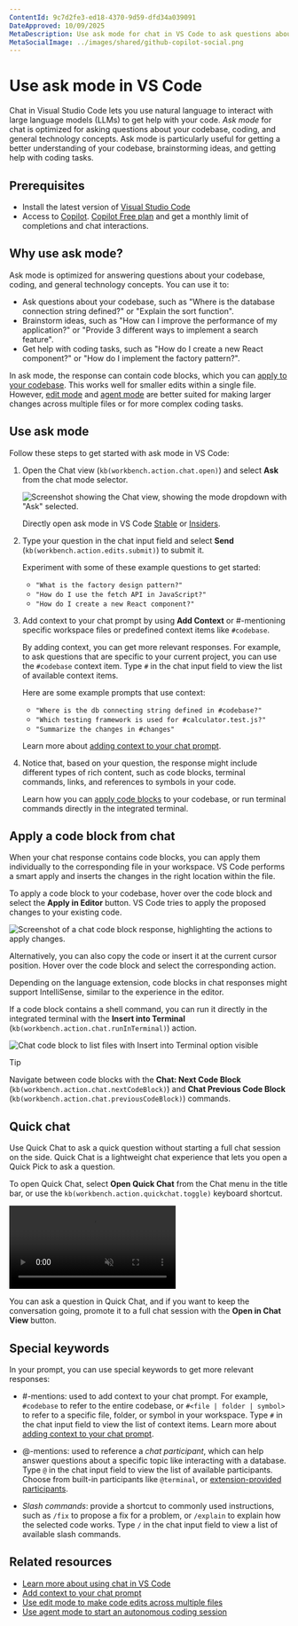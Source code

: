 ```yaml
---
ContentId: 9c7d2fe3-ed18-4370-9d59-dfd34a039091
DateApproved: 10/09/2025
MetaDescription: Use ask mode for chat in VS Code to ask questions about your codebase, coding, and general technology concepts by using natural language.
MetaSocialImage: ../images/shared/github-copilot-social.png
---
```

# Use ask mode in VS Code

Chat in Visual Studio Code lets you use natural language to interact with large language models (LLMs) to get help with your code. _Ask mode_ for chat  is optimized for asking questions about your codebase, coding, and general technology concepts. Ask mode is particularly useful for getting a better understanding of your codebase, brainstorming ideas, and getting help with coding tasks.

## Prerequisites

* Install the latest version of [Visual Studio Code](/download)
* Access to [Copilot](/docs/copilot/setup.md). [Copilot Free plan](https://github.com/github-copilot/signup) and get a monthly limit of completions and chat interactions.

## Why use ask mode?

Ask mode is optimized for answering questions about your codebase, coding, and general technology concepts. You can use it to:

* Ask questions about your codebase, such as "Where is the database connection string defined?" or "Explain the sort function".
* Brainstorm ideas, such as "How can I improve the performance of my application?" or "Provide 3 different ways to implement a search feature".
* Get help with coding tasks, such as "How do I create a new React component?" or "How do I implement the factory pattern?".

In ask mode, the response can contain code blocks, which you can [apply to your codebase](#apply-a-code-block-from-chat). This works well for smaller edits within a single file. However, [edit mode](/docs/copilot/chat/copilot-edits.md) and [agent mode](/docs/copilot/chat/chat-agent-mode.md) are better suited for making larger changes across multiple files or for more complex coding tasks.

## Use ask mode

Follow these steps to get started with ask mode in VS Code:

1. Open the Chat view (`kb(workbench.action.chat.open)`) and select **Ask** from the chat mode selector.

    ![Screenshot showing the Chat view, showing the mode dropdown with "Ask" selected.](images/ask-mode/chat-mode-dropdown-ask.png)

    Directly open ask mode in VS Code [Stable](vscode://GitHub.Copilot-Chat/chat?mode=ask) or [Insiders](vscode-insiders://GitHub.Copilot-Chat/chat?mode=ask).

1. Type your question in the chat input field and select **Send** (`kb(workbench.action.edits.submit)`) to submit it.

    Experiment with some of these example questions to get started:

    * `"What is the factory design pattern?"`
    * `"How do I use the fetch API in JavaScript?"`
    * `"How do I create a new React component?"`

1. Add context to your chat prompt by using **Add Context** or #-mentioning specific workspace files or predefined context items like `#codebase`.

    By adding context, you can get more relevant responses. For example, to ask questions that are specific to your current project, you can use the `#codebase` context item. Type `#` in the chat input field to view the list of available context items.

    Here are some example prompts that use context:

    * `"Where is the db connecting string defined in #codebase?"`
    * `"Which testing framework is used for #calculator.test.js?"`
    * `"Summarize the changes in #changes"`

    Learn more about [adding context to your chat prompt](/docs/copilot/chat/copilot-chat-context.md).

1. Notice that, based on your question, the response might include different types of rich content, such as code blocks, terminal commands, links, and references to symbols in your code.

    Learn how you can [apply code blocks](#apply-a-code-block-from-chat) to your codebase, or run terminal commands directly in the integrated terminal.

## Apply a code block from chat

When your chat response contains code blocks, you can apply them individually to the corresponding file in your workspace. VS Code performs a smart apply and inserts the changes in the right location within the file.

To apply a code block to your codebase, hover over the code block and select the **Apply in Editor** button. VS Code tries to apply the proposed changes to your existing code.

![Screenshot of a chat code block response, highlighting the actions to apply changes.](images/ask-mode/copilot-chat-view-code-block-actions.png)

Alternatively, you can also copy the code or insert it at the current cursor position. Hover over the code block and select the corresponding action.

Depending on the language extension, code blocks in chat responses might support IntelliSense, similar to the experience in the editor.

If a code block contains a shell command, you can run it directly in the integrated terminal with the **Insert into Terminal** (`kb(workbench.action.chat.runInTerminal)`) action.

![Chat code block to list files with Insert into Terminal option visible](images/ask-mode/run-in-terminal.png)

> [!TIP]
> Navigate between code blocks with the **Chat: Next Code Block** (`kb(workbench.action.chat.nextCodeBlock)`) and **Chat Previous Code Block** (`kb(workbench.action.chat.previousCodeBlock)`) commands.

## Quick chat

Use Quick Chat to ask a quick question without starting a full chat session on the side. Quick Chat is a lightweight chat experience that lets you open a Quick Pick to ask a question.

To open Quick Chat, select **Open Quick Chat** from the Chat menu in the title bar, or use the `kb(workbench.action.quickchat.toggle)` keyboard shortcut.

<video src="images/ask-mode/quick-chat-recursion.mp4" title="Open Quick Chat to ask about recursion, and then open the response in the Chat view." autoplay loop controls muted></video>

You can ask a question in Quick Chat, and if you want to keep the conversation going, promote it to a full chat session with the **Open in Chat View** button.

## Special keywords

In your prompt, you can use special keywords to get more relevant responses:

* #-mentions: used to add context to your chat prompt. For example, `#codebase` to refer to the entire codebase, or `#<file | folder | symbol>` to refer to a specific file, folder, or symbol in your workspace. Type `#` in the chat input field to view the list of context items. Learn more about [adding context to your chat prompt](/docs/copilot/chat/copilot-chat-context.md).

* @-mentions: used to reference a _chat participant_, which can help answer questions about a specific topic like interacting with a database. Type `@` in the chat input field to view the list of available participants. Choose from built-in participants like `@terminal`, or [extension-provided participants](https://marketplace.visualstudio.com/search?term=tag%3Achat-participant&target=VSCode&category=All%20categories&sortBy=Relevance).

* _Slash commands_: provide a shortcut to commonly used instructions, such as `/fix` to propose a fix for a problem, or `/explain` to explain how the selected code works. Type `/` in the chat input field to view a list of available slash commands.

## Related resources

* [Learn more about using chat in VS Code](/docs/copilot/chat/copilot-chat.md)
* [Add context to your chat prompt](/docs/copilot/chat/copilot-chat-context.md)
* [Use edit mode to make code edits across multiple files](/docs/copilot/chat/copilot-edits.md)
* [Use agent mode to start an autonomous coding session](/docs/copilot/chat/chat-agent-mode.md)
